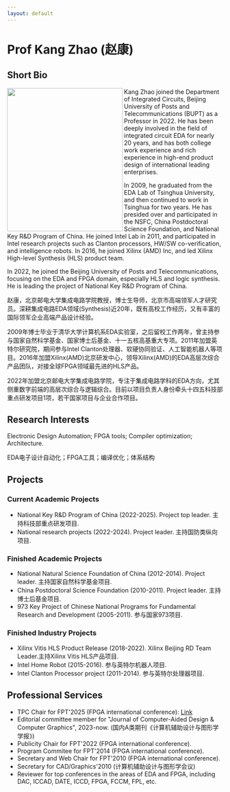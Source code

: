 ```yaml
---
layout: default
---
```


# Prof Kang Zhao (赵康)

## Short Bio

<img align="left" width="270" height="334" src="./assets/images/ZhaoKang.png"/>

Kang Zhao joined the Department of Integrated Circuits, Beijing University of Posts and Telecommunications (BUPT) as a Professor in 2022. He has been deeply involved in the field of integrated circuit EDA for nearly 20 years, and has both college work experience and rich experience in high-end product design of international leading enterprises.

In 2009, he graduated from the EDA Lab of Tsinghua University, and then continued to work in Tsinghua for two years. He has presided over and participated in the NSFC, China Postdoctoral Science Foundation, and National Key R&D Program of China. He joined Intel Lab in 2011, and participated in Intel research projects such as Clanton processors, HW/SW co-verification, and intelligence robots. In 2016, he joined Xilinx (AMD) Inc, and led Xilinx High-level Synthesis (HLS) product team.

In 2022, he joined the Beijing University of Posts and Telecommunications, focusing on the EDA and FPGA domain, especially HLS and logic synthesis. He is leading the project of National Key R&D Program of China.

赵康，北京邮电大学集成电路学院教授，博士生导师，北京市高端领军人才研究员。深耕集成电路EDA领域(Synthesis)近20年，既有高校工作经历，又有丰富的国际领军企业高端产品设计经验。

2009年博士毕业于清华大学计算机系EDA实验室，之后留校工作两年，曾主持参与国家自然科学基金、国家博士后基金、十一五核高基重大专项。2011年加盟英特尔研究院，期间参与Intel Clanton处理器、软硬协同验证、人工智能机器人等项目。2016年加盟Xilinx(AMD)北京研发中心，领导Xilinx(AMD)的EDA高层次综合产品团队，对接全球FPGA领域最先进的HLS产品。

2022年加盟北京邮电大学集成电路学院，专注于集成电路学科的EDA方向，尤其侧重数字前端的高层次综合与逻辑综合。目前以项目负责人身份牵头十四五科技部重点研发项目1项，若干国家项目与企业合作项目。

## Research Interests
Electronic Design Automation; FPGA tools; Compiler optimization; Architecture.

EDA电子设计自动化；FPGA工具；编译优化；体系结构

## Projects
### Current Academic Projects
- National Key R&D Program of China (2022-2025). Project top leader. 主持科技部重点研发项目.
- National research projects (2022-2024). Project leader. 主持国防类纵向项目.

### Finished Academic Projects
- National Natural Science Foundation of China (2012-2014). Project leader. 主持国家自然科学基金项目.
- China Postdoctoral Science Foundation (2010-2011). Project leader. 主持博士后基金项目.
- 973 Key Project of Chinese National Programs for Fundamental Research and Development (2005-2011). 参与国家973项目.

### Finished Industry Projects
- Xilinx Vitis HLS Product Release (2018-2022). Xilinx Beijing RD Team Leader.主持Xilinx Vitis HLS产品项目.
- Intel Home Robot (2015-2016). 参与英特尔机器人项目.
- Intel Clanton Processor project (2011-2014). 参与英特尔处理器项目.

## Professional Services
- TPC Chair for FPT'2025 (FPGA international conference): [Link](https://fpt2025.shanghaitech.edu.cn/committee/)
- Editorial committee member for "Journal of Computer-Aided Design & Computer Graphics", 2023-now. (国内A类期刊《计算机辅助设计与图形学学报》)
- Publicity Chair for FPT'2022 (FPGA international conference).
- Program Commitee for FPT'2014 (FPGA international conference).
- Secretary and Web Chair for FPT'2010 (FPGA international conference).
- Secretary for CAD/Graphics'2010 (计算机辅助设计与图形学会议)
- Reviewer for top conferences in the areas of EDA and FPGA, including DAC, ICCAD, DATE, ICCD, FPGA, FCCM, FPL, etc.

